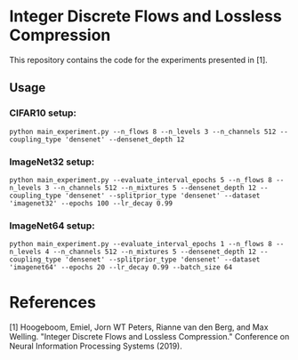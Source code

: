 # Integer Discrete Flows and Lossless Compression

This repository contains the code for the experiments presented in [1].

## Usage

### CIFAR10 setup:
```
python main_experiment.py --n_flows 8 --n_levels 3 --n_channels 512 --coupling_type 'densenet' --densenet_depth 12
```


### ImageNet32 setup:
```
python main_experiment.py --evaluate_interval_epochs 5 --n_flows 8 --n_levels 3 --n_channels 512 --n_mixtures 5 --densenet_depth 12 --coupling_type 'densenet' --splitprior_type 'densenet' --dataset 'imagenet32' --epochs 100 --lr_decay 0.99
```


### ImageNet64 setup:
```
python main_experiment.py --evaluate_interval_epochs 1 --n_flows 8 --n_levels 4 --n_channels 512 --n_mixtures 5 --densenet_depth 12 --coupling_type 'densenet' --splitprior_type 'densenet' --dataset 'imagenet64' --epochs 20 --lr_decay 0.99 --batch_size 64
```

# References 
[1] Hoogeboom, Emiel, Jorn WT Peters, Rianne van den Berg, and Max Welling. "Integer Discrete Flows and Lossless Compression." Conference on Neural Information Processing Systems (2019).

